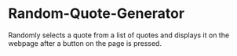 # Random-Quote-Generator
 Randomly selects a quote from a list of quotes and displays it on the webpage after a button on the page is pressed.
